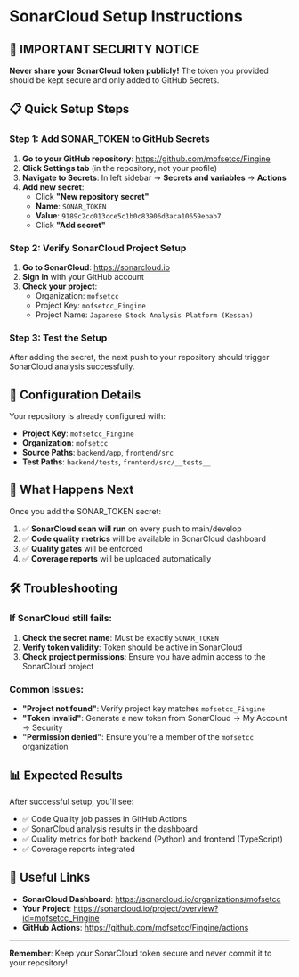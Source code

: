 # SonarCloud Setup Instructions

## 🚨 IMPORTANT SECURITY NOTICE
**Never share your SonarCloud token publicly!** The token you provided should be kept secure and only added to GitHub Secrets.

## 📋 Quick Setup Steps

### Step 1: Add SONAR_TOKEN to GitHub Secrets

1. **Go to your GitHub repository**: https://github.com/mofsetcc/Fingine
2. **Click Settings tab** (in the repository, not your profile)
3. **Navigate to Secrets**: In left sidebar → **Secrets and variables** → **Actions**
4. **Add new secret**:
   - Click **"New repository secret"**
   - **Name**: `SONAR_TOKEN`
   - **Value**: `9189c2cc013cce5c1b0c83906d3aca10659ebab7`
   - Click **"Add secret"**

### Step 2: Verify SonarCloud Project Setup

1. **Go to SonarCloud**: https://sonarcloud.io
2. **Sign in** with your GitHub account
3. **Check your project**:
   - Organization: `mofsetcc`
   - Project Key: `mofsetcc_Fingine`
   - Project Name: `Japanese Stock Analysis Platform (Kessan)`

### Step 3: Test the Setup

After adding the secret, the next push to your repository should trigger SonarCloud analysis successfully.

## 🔧 Configuration Details

Your repository is already configured with:

- **Project Key**: `mofsetcc_Fingine`
- **Organization**: `mofsetcc`
- **Source Paths**: `backend/app`, `frontend/src`
- **Test Paths**: `backend/tests`, `frontend/src/__tests__`

## 🚀 What Happens Next

Once you add the SONAR_TOKEN secret:

1. ✅ **SonarCloud scan will run** on every push to main/develop
2. ✅ **Code quality metrics** will be available in SonarCloud dashboard
3. ✅ **Quality gates** will be enforced
4. ✅ **Coverage reports** will be uploaded automatically

## 🛠️ Troubleshooting

### If SonarCloud still fails:

1. **Check the secret name**: Must be exactly `SONAR_TOKEN`
2. **Verify token validity**: Token should be active in SonarCloud
3. **Check project permissions**: Ensure you have admin access to the SonarCloud project

### Common Issues:

- **"Project not found"**: Verify project key matches `mofsetcc_Fingine`
- **"Token invalid"**: Generate a new token from SonarCloud → My Account → Security
- **"Permission denied"**: Ensure you're a member of the `mofsetcc` organization

## 📊 Expected Results

After successful setup, you'll see:

- ✅ Code Quality job passes in GitHub Actions
- ✅ SonarCloud analysis results in the dashboard
- ✅ Quality metrics for both backend (Python) and frontend (TypeScript)
- ✅ Coverage reports integrated

## 🔗 Useful Links

- **SonarCloud Dashboard**: https://sonarcloud.io/organizations/mofsetcc
- **Your Project**: https://sonarcloud.io/project/overview?id=mofsetcc_Fingine
- **GitHub Actions**: https://github.com/mofsetcc/Fingine/actions

---

**Remember**: Keep your SonarCloud token secure and never commit it to your repository!